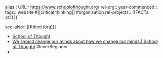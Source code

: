 alias::
URL:: https://www.schoolofthought.org/
rel-org::
year-commenced::
tags:: website #[[critical thinking]] #organisation
rel-projects:: [[FACTs 4CT]]

see-also:: [[Kitted (org)]]


- [School of Thought](https://www.schoolofthought.org/)
- [We should change our minds about how we change our minds.| School of Thought](https://www.schoolofthought.org/articles/we-should-change-our-minds) #InnerBeginner
-
